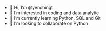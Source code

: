 - 👋 Hi, I’m @yenchingt
- 👀 I’m interested in coding and data analytic
- 🌱 I’m currently learning Python, SQL and Git
- 💞️ I’m looking to collaborate on Python


<!---
yenchingt/yenchingt is a ✨ special ✨ repository because its `README.md` (this file) appears on your GitHub profile.
You can click the Preview link to take a look at your changes.
--->
